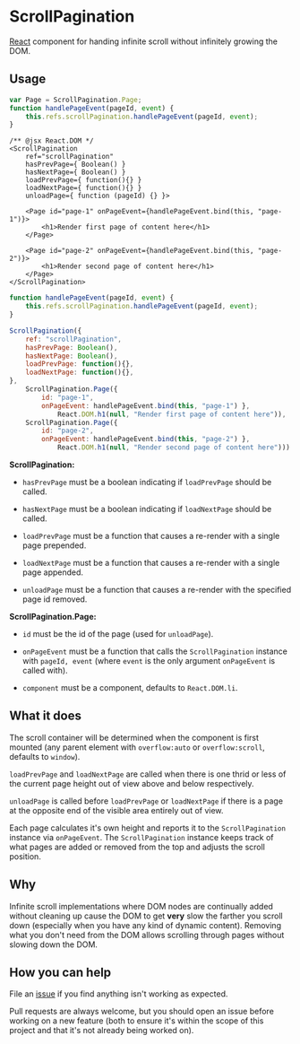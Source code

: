 ScrollPagination
================

[React](http://reactjs.org/) component for handing infinite scroll without infinitely growing the DOM.

## Usage

```javascript
var Page = ScrollPagination.Page;
function handlePageEvent(pageId, event) {
	this.refs.scrollPagination.handlePageEvent(pageId, event);
}
```
```
/** @jsx React.DOM */
<ScrollPagination
	ref="scrollPagination"
	hasPrevPage={ Boolean() }
	hasNextPage={ Boolean() }
	loadPrevPage={ function(){} }
	loadNextPage={ function(){} }
	unloadPage={ function (pageId) {} }>

	<Page id="page-1" onPageEvent={handlePageEvent.bind(this, "page-1")}>
		<h1>Render first page of content here</h1>
	</Page>

	<Page id="page-2" onPageEvent={handlePageEvent.bind(this, "page-2")}>
		<h1>Render second page of content here</h1>
	</Page>
</ScrollPagination>
```

```javascript
function handlePageEvent(pageId, event) {
	this.refs.scrollPagination.handlePageEvent(pageId, event);
}

ScrollPagination({
	ref: "scrollPagination",
	hasPrevPage: Boolean(),
	hasNextPage: Boolean(),
	loadPrevPage: function(){},
	loadNextPage: function(){},
},
	ScrollPagination.Page({
		id: "page-1",
		onPageEvent: handlePageEvent.bind(this, "page-1") },
			React.DOM.h1(null, "Render first page of content here")),
	ScrollPagination.Page({
		id: "page-2",
		onPageEvent: handlePageEvent.bind(this, "page-2") },
			React.DOM.h1(null, "Render second page of content here")))
```

**ScrollPagination:**

- `hasPrevPage` must be a boolean indicating if `loadPrevPage` should be called.

- `hasNextPage` must be a boolean indicating if `loadNextPage` should be called.

- `loadPrevPage` must be a function that causes a re-render with a single page prepended.

- `loadNextPage` must be a function that causes a re-render with a single page appended.

- `unloadPage` must be a function that causes a re-render with the specified page id removed.

**ScrollPagination.Page:**

- `id` must be the id of the page (used for `unloadPage`).

- `onPageEvent` must be a function that calls the `ScrollPagination` instance with `pageId, event` (where `event` is the only argument `onPageEvent` is called with).

- `component` must be a component, defaults to `React.DOM.li`.

## What it does

The scroll container will be determined when the component is first mounted (any parent element with `overflow:auto` or `overflow:scroll`, defaults to `window`).

`loadPrevPage` and `loadNextPage` are called when there is one thrid or less of the current page height out of view above and below respectively.

`unloadPage` is called before `loadPrevPage` or `loadNextPage` if there is a page at the opposite end of the visible area entirely out of view.

Each page calculates it's own height and reports it to the `ScrollPagination` instance via `onPageEvent`. The `ScrollPagination` instance keeps track of what pages are added or removed from the top and adjusts the scroll position.

## Why

Infinite scroll implementations where DOM nodes are continually added without cleaning up cause the DOM to get __very__ slow the farther you scroll down (especially when you have any kind of dynamic content). Removing what you don't need from the DOM allows scrolling through pages without slowing down the DOM.

## How you can help

File an [issue](https://github.com/cupcake/react-scroll-pagination/issues) if you find anything isn't working as expected.

Pull requests are always welcome, but you should open an issue before working on a new feature (both to ensure it's within the scope of this project and that it's not already being worked on).

